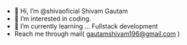 - 👋 Hi, I’m @shivaoficial  Shivam Gautam
- 👀 I’m interested in coding.
- 🌱 I’m currently learning ... Fullstack development
- Reach me through mail( gautamshivam196@gmail.com )
  

<!---
shivaoficial/shivaoficial is a ✨ special ✨ repository because its `README.md` (this file) appears on your GitHub profile.
You can click the Preview link to take a look at your changes.
--->
